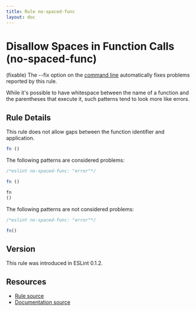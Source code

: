 ```yaml
---
title: Rule no-spaced-func
layout: doc
---
```

<!-- Note: No pull requests accepted for this file. See README.md in the root directory for details. -->

# Disallow Spaces in Function Calls (no-spaced-func)

(fixable) The --fix option on the [command line](../user-guide/command-line-interface#fix) automatically fixes problems reported by this rule.

While it's possible to have whitespace between the name of a function and the parentheses that execute it, such patterns tend to look more like errors.

## Rule Details

This rule does not allow gaps between the function identifier and application.

```js
fn ()
```

The following patterns are considered problems:

```js
/*eslint no-spaced-func: "error"*/

fn ()

fn
()
```

The following patterns are not considered problems:

```js
/*eslint no-spaced-func: "error"*/

fn()
```

## Version

This rule was introduced in ESLint 0.1.2.

## Resources

* [Rule source](https://github.com/eslint/eslint/tree/master/lib/rules/no-spaced-func.js)
* [Documentation source](https://github.com/eslint/eslint/tree/master/docs/rules/no-spaced-func.md)
